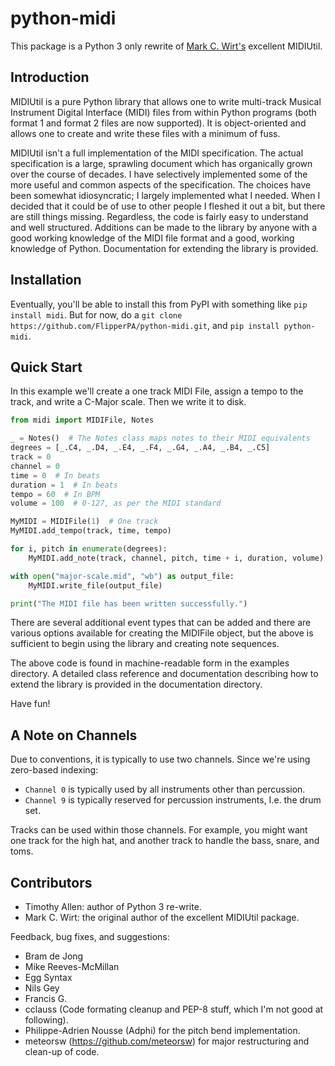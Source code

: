 # python-midi

This package is a Python 3 only rewrite of [Mark C. Wirt's](https://github.com/MarkCWirt) excellent MIDIUtil.

## Introduction

MIDIUtil is a pure Python library that allows one to write multi-track
Musical Instrument Digital Interface (MIDI) files from within Python
programs (both format 1 and format 2 files are now supported).
It is object-oriented and allows one to create and write these
files with a minimum of fuss.

MIDIUtil isn't a full implementation of the MIDI specification. The actual
specification is a large, sprawling document which has organically grown
over the course of decades. I have selectively implemented some of the
more useful and common aspects of the specification. The choices have
been somewhat idiosyncratic; I largely implemented what I needed. When
I decided that it could be of use to other people I fleshed it out a bit,
but there are still things missing. Regardless, the code is fairly easy to
understand and well structured. Additions can be made to the library by
anyone with a good working knowledge of the MIDI file format and a good,
working knowledge of Python. Documentation for extending the library
is provided.

## Installation

Eventually, you'll be able to install this from PyPI with something like `pip install midi`. But for now, do a `git clone https://github.com/FlipperPA/python-midi.git`, and `pip install python-midi`.

## Quick Start

In this example we'll create a one track MIDI File, assign a tempo to the track, and write a C-Major scale. Then we write it to disk.

```python
from midi import MIDIFile, Notes

_ = Notes()  # The Notes class maps notes to their MIDI equivalents
degrees = [_.C4, _.D4, _.E4, _.F4, _.G4, _.A4, _.B4, _.C5]
track = 0
channel = 0
time = 0  # In beats
duration = 1  # In beats
tempo = 60  # In BPM
volume = 100  # 0-127, as per the MIDI standard

MyMIDI = MIDIFile(1)  # One track
MyMIDI.add_tempo(track, time, tempo)

for i, pitch in enumerate(degrees):
    MyMIDI.add_note(track, channel, pitch, time + i, duration, volume)

with open("major-scale.mid", "wb") as output_file:
    MyMIDI.write_file(output_file)

print("The MIDI file has been written successfully.")
```

There are several additional event types that can be added and there are
various options available for creating the MIDIFile object, but the above
is sufficient to begin using the library and creating note sequences.

The above code is found in machine-readable form in the examples directory.
A detailed class reference and documentation describing how to extend
the library is provided in the documentation directory.

Have fun!

## A Note on Channels

Due to conventions, it is typically to use two channels. Since we're using zero-based indexing:

* `Channel 0` is typically used by all instruments other than percussion.
* `Channel 9` is typically reserved for percussion instruments, I.e. the drum set.

Tracks can be used within those channels. For example, you might want one track for the high hat, and another track to handle the bass, snare, and toms.

## Contributors

* Timothy Allen: author of Python 3 re-write.
* Mark C. Wirt: the original author of the excellent MIDIUtil package.

Feedback, bug fixes, and suggestions:

* Bram de Jong
* Mike Reeves-McMillan
* Egg Syntax
* Nils Gey
* Francis G.
* cclauss (Code formating cleanup and PEP-8 stuff, which I'm not good at following).
* Philippe-Adrien Nousse (Adphi) for the pitch bend implementation.
* meteorsw (https://github.com/meteorsw) for major restructuring and clean-up
  of code.
